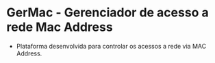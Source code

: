 # GerMac - Gerenciador de acesso a rede Mac Address 

  - Plataforma desenvolvida para controlar os acessos a rede via MAC Address.
